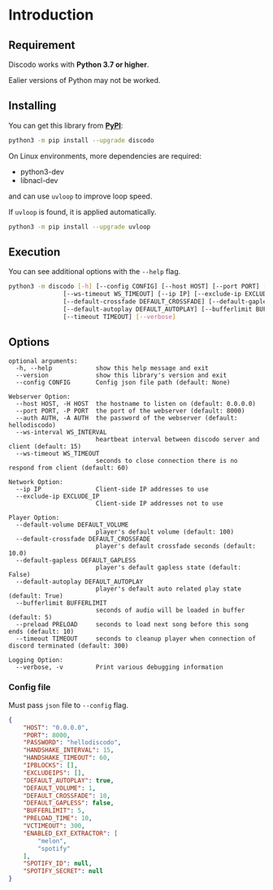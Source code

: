 # Introduction

## Requirement

Discodo works with **Python 3.7 or higher**.

Ealier versions of Python may not be worked.

## Installing

You can get this library from [**PyPI**](https://pypi.org/project/discodo/):

```sh
python3 -m pip install --upgrade discodo
```

On Linux environments, more dependencies are required:

- python3-dev
- libnacl-dev

and can use `uvloop` to improve loop speed.

If `uvloop` is found, it is applied automatically.

```sh
python3 -m pip install --upgrade uvloop
```

## Execution

You can see additional options with the `--help` flag.

```sh
python3 -m discodo [-h] [--config CONFIG] [--host HOST] [--port PORT] [--auth AUTH] [--ws-interval WS_INTERVAL]
               [--ws-timeout WS_TIMEOUT] [--ip IP] [--exclude-ip EXCLUDE_IP] [--default-volume DEFAULT_VOLUME]
               [--default-crossfade DEFAULT_CROSSFADE] [--default-gapless DEFAULT_GAPLESS]
               [--default-autoplay DEFAULT_AUTOPLAY] [--bufferlimit BUFFERLIMIT] [--preload PRELOAD]
               [--timeout TIMEOUT] [--verbose]
```

## Options

```
optional arguments:
  -h, --help            show this help message and exit
  --version             show this library's version and exit
  --config CONFIG       Config json file path (default: None)

Webserver Option:
  --host HOST, -H HOST  the hostname to listen on (default: 0.0.0.0)
  --port PORT, -P PORT  the port of the webserver (default: 8000)
  --auth AUTH, -A AUTH  the password of the webserver (default: hellodiscodo)
  --ws-interval WS_INTERVAL
                        heartbeat interval between discodo server and client (default: 15)
  --ws-timeout WS_TIMEOUT
                        seconds to close connection there is no respond from client (default: 60)

Network Option:
  --ip IP               Client-side IP addresses to use
  --exclude-ip EXCLUDE_IP
                        Client-side IP addresses not to use

Player Option:
  --default-volume DEFAULT_VOLUME
                        player's default volume (default: 100)
  --default-crossfade DEFAULT_CROSSFADE
                        player's default crossfade seconds (default: 10.0)
  --default-gapless DEFAULT_GAPLESS
                        player's default gapless state (default: False)
  --default-autoplay DEFAULT_AUTOPLAY
                        player's default auto related play state (default: True)
  --bufferlimit BUFFERLIMIT
                        seconds of audio will be loaded in buffer (default: 5)
  --preload PRELOAD     seconds to load next song before this song ends (default: 10)
  --timeout TIMEOUT     seconds to cleanup player when connection of discord terminated (default: 300)

Logging Option:
  --verbose, -v         Print various debugging information
```

### Config file

Must pass `json` file to `--config` flag.

```json
{
    "HOST": "0.0.0.0",
    "PORT": 8000,
    "PASSWORD": "hellodiscodo",
    "HANDSHAKE_INTERVAL": 15,
    "HANDSHAKE_TIMEOUT": 60,
    "IPBLOCKS": [],
    "EXCLUDEIPS": [],
    "DEFAULT_AUTOPLAY": true,
    "DEFAULT_VOLUME": 1,
    "DEFAULT_CROSSFADE": 10,
    "DEFAULT_GAPLESS": false,
    "BUFFERLIMIT": 5,
    "PRELOAD_TIME": 10,
    "VCTIMEOUT": 300,
    "ENABLED_EXT_EXTRACTOR": [
        "melon",
        "spotify"
    ],
    "SPOTIFY_ID": null,
    "SPOTIFY_SECRET": null
}
```